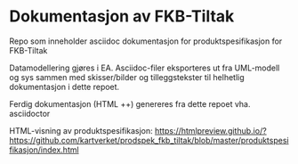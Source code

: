 # Dokumentasjon av FKB-Tiltak #

Repo som inneholder asciidoc dokumentasjon for produktspesifikasjon for FKB-Tiltak

Datamodellering gjøres i EA. Asciidoc-filer eksporteres ut fra UML-modell og sys sammen med skisser/bilder og tilleggstekster til helhetlig dokumentasjon i dette repoet.

Ferdig dokumentasjon (HTML ++) genereres fra dette repoet vha. asciidoctor

HTML-visning av produktspesifikasjon: https://htmlpreview.github.io/?https://github.com/kartverket/prodspek_fkb_tiltak/blob/master/produktspesifikasjon/index.html


